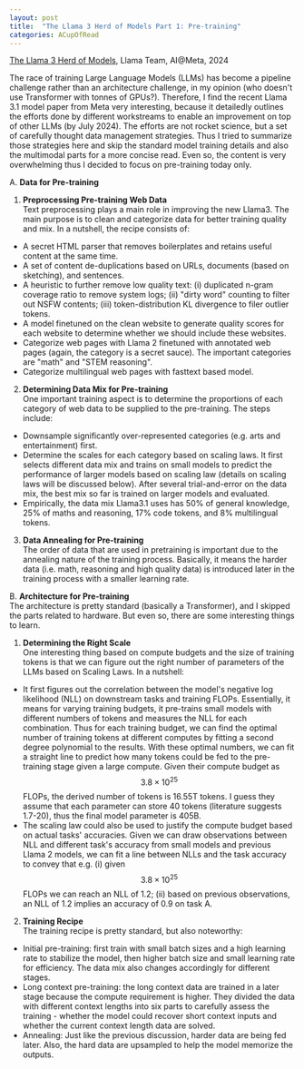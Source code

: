 ```yaml
---
layout: post
title:  "The Llama 3 Herd of Models Part 1: Pre-training"
categories: ACupOfRead
---
```



[The Llama 3 Herd of Models](https://ai.meta.com/research/publications/the-llama-3-herd-of-models/), Llama Team, AI@Meta, 2024

  

The race of training Large Language Models (LLMs) has become a pipeline challenge rather than an architecture challenge, in my opinion (who doesn't use Transformer with tonnes of GPUs?). Therefore, I find the recent Llama 3.1 model paper from Meta very interesting, because it detailedly outlines the efforts done by different workstreams to enable an improvement on top of other LLMs (by July 2024). The efforts are not rocket science, but a set of carefully thought data management strategies. Thus I tried to summarize those strategies here and skip the standard model training details and also the multimodal parts for a more concise read. Even so, the content is very overwhelming thus I decided to focus on pre-training today only.

  

A. **Data for Pre-training**
1. **Preprocessing Pre-training Web Data** \
Text preprocessing plays a main role in improving the new Llama3. The main purpose is to clean and categorize data for better training quality and mix. In a nutshell, the recipe consists of:
* A secret HTML parser that removes boilerplates and retains useful content at the same time.
* A set of content de-duplications based on URLs, documents (based on sketching), and sentences.
* A heuristic to further remove low quality text: (i) duplicated n-gram coverage ratio to remove system logs; (ii) "dirty word" counting to filter out NSFW contents; (iii) token-distribution KL divergence to filer outlier tokens.
* A model finetuned on the clean website to generate quality scores for each website to determine whether we should include these websites.
* Categorize web pages with Llama 2 finetuned with annotated web pages (again, the category is a secret sauce). The important categories are "math" and "STEM reasoning".
* Categorize multilingual web pages with fasttext based model.
2. **Determining Data Mix for Pre-training** \
One important training aspect is to determine the proportions of each category of web data to be supplied to the pre-training. The steps include:
* Downsample significantly over-represented categories (e.g. arts and entertainment) first.
* Determine the scales for each category based on scaling laws. It first selects different data mix and trains on small models to predict the performance of larger models based on scaling law (details on scaling laws will be discussed below). After several trial-and-error on the data mix, the best mix so far is trained on larger models and evaluated.
* Empirically, the data mix Llama3.1 uses has 50% of general knowledge, 25% of maths and reasoning, 17% code tokens, and 8% multilingual tokens.
3. **Data Annealing for Pre-training** \
The order of data that are used in pretraining is important due to the annealing nature of the training process. Basically, it means the harder data (i.e. math, reasoning and high quality data) is introduced later in the training process with a smaller learning rate.

B. **Architecture for Pre-training** \
The architecture is pretty standard (basically a Transformer), and I skipped the parts related to hardware. But even so, there are some interesting things to learn.
1. **Determining the Right Scale**\
One interesting thing based on compute budgets and the size of training tokens is that we can figure out the right number of parameters of the LLMs based on Scaling Laws. In a nutshell:
* It first figures out the correlation between the model's negative log likelihood (NLL) on downstream tasks and training FLOPs. Essentially, it means for varying training budgets, it pre-trains small models with different numbers of tokens and measures the NLL for each combination. Thus for each training budget, we can find the optimal number of training tokens at different computes by fitting a second degree polynomial to the results. With these optimal numbers, we can fit a straight line to predict how many tokens could be fed to the pre-training stage given a large compute. Given their compute budget as $$3.8 \times 10^{25}$$ FLOPs, the derived number of tokens is 16.55T tokens. I guess they assume that each parameter can store 40 tokens (literature suggests 1.7-20), thus the final model parameter is 405B.
* The scaling law could also be used to justify the compute budget based on actual tasks' accuracies. Given we can draw observations between NLL and different task's accuracy from small models and previous Llama 2 models, we can fit a line between NLLs and the task accuracy to convey that e.g. (i) given $$3.8 \times 10^{25}$$ FLOPs we can reach an NLL of 1.2; (ii) based on previous observations, an NLL of 1.2 implies an accuracy of 0.9 on task A.
2. **Training Recipe**\
The training recipe is pretty standard, but also noteworthy:
* Initial pre-training: first train with small batch sizes and a high learning rate to stabilize the model, then higher batch size and small learning rate for efficiency. The data mix also changes accordingly for different stages.
* Long context pre-training: the long context data are trained in a later stage because the compute requirement is higher. They divided the data with different context lengths into six parts to carefully assess the training - whether the model could recover short context inputs and whether the current context length data are solved.
* Annealing: Just like the previous discussion, harder data are being fed later. Also, the hard data are upsampled to help the model memorize the outputs.
